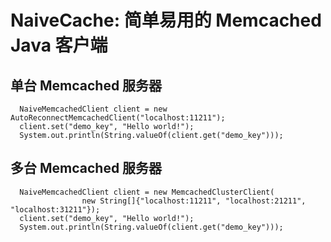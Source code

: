 # NaiveCache: 简单易用的 Memcached Java 客户端

## 单台 Memcached 服务器
```
  NaiveMemcachedClient client = new AutoReconnectMemcachedClient("localhost:11211");
  client.set("demo_key", "Hello world!");
  System.out.println(String.valueOf(client.get("demo_key")));
```

## 多台 Memcached 服务器
```
  NaiveMemcachedClient client = new MemcachedClusterClient(
                new String[]{"localhost:11211", "localhost:21211", "localhost:31211"});
  client.set("demo_key", "Hello world!");
  System.out.println(String.valueOf(client.get("demo_key")));
```
